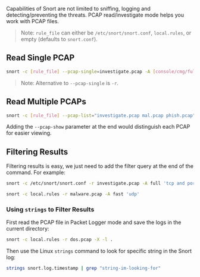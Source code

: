 Capabilities of Snort are not limited to sniffing, logging and detecting/preventing the threats. PCAP read/investigate mode helps you work with PCAP files.
> Note: `rule_file` can either be `/etc/snort/snort.conf`, `local.rules`, or empty (defaults to `snort.conf`).
## Read Single PCAP
```bash
snort -c [rule_file] --pcap-single=investigate.pcap -A [console/cmg/full/fast/none] '[filter]'
```
> Note: Alternative to `--pcap-single` is `-r`.
## Read Multiple PCAPs
```bash
snort -c [rule_file] --pcap-list="investigate.pcap mal.pcap phish.pcap" -A [console/cmg/full/fast/none] '[filter]'
```
Adding the `--pcap-show` parameter at the end would distinguish each PCAP for easier viewing.
## Filtering Results
Filtering results is easy, we just need to add the filter query at the end of the command. For example:
```bash
snort -c /etc/snort/snort.conf -r investigate.pcap -A full 'tcp and port 80'
```
```bash
snort -c local.rules -r malware.pcap -A fast 'udp'
```
### Using `strings` to Filter Results
First read the PCAP file in Packet Logger mode and save the logs in the current directory:
```bash
snort -c local.rules -r dos.pcap -X -l .
```
Then use the Linux `strings` command to look for specific string in the Snort log:
```bash
strings snort.log.timestamp | grep "string-im-looking-for"
```
